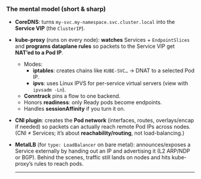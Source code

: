 ### The mental model (short & sharp)

- **CoreDNS**: turns `my-svc.my-namespace.svc.cluster.local` into the **Service VIP** (the `ClusterIP`).

- **kube-proxy** (runs on every node): **watches** Services + `EndpointSlices` and **programs dataplane rules** so packets to the Service VIP get **NAT’ed to a Pod IP**.
    - Modes:
        - **iptables**: creates chains like `KUBE-SVC…` → DNAT to a selected Pod IP.
        - **ipvs**: uses Linux IPVS for per-service virtual servers (view with `ipvsadm -Ln`).
    - **Conntrack** pins a flow to one backend.
    - Honors **readiness**: only Ready pods become endpoints.
    - Handles **sessionAffinity** if you turn it on.

- **CNI plugin**: creates the **Pod network** (interfaces, routes, overlays/encap if needed) so packets can actually reach remote Pod IPs across nodes. (CNI ≠ Services; it’s about **reachability/routing**, not load-balancing.)
    
- **MetalLB** (for `type: LoadBalancer` on bare metal): announces/exposes a Service externally by handing out an IP and advertising it (L2 ARP/NDP or BGP). Behind the scenes, traffic still lands on nodes and hits kube-proxy’s rules to reach pods.
  
  ---


